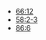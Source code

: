 - [66:12](https://quran.com/66/12)
- [58:2-3](https://quran.com/58/2-3)
- [86:6](https://quran.com/86/6)
